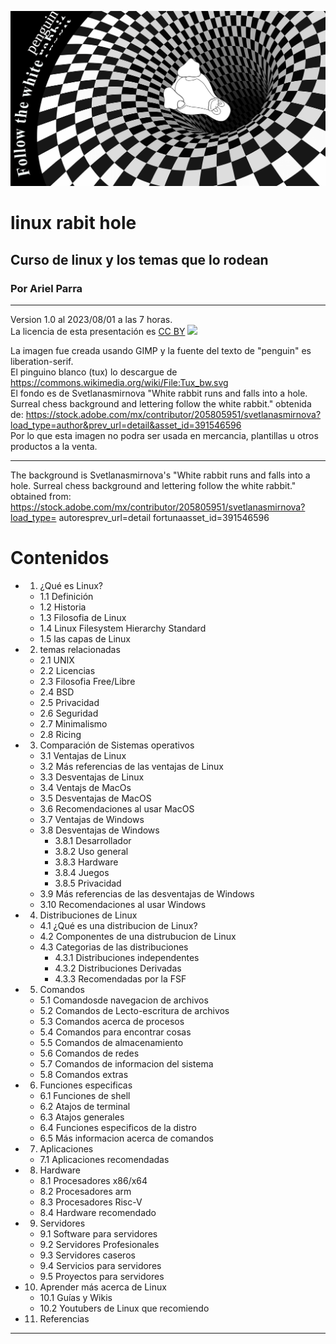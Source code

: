 ![bg](./img/rabithole.png)
# linux rabit hole
## Curso de linux y los temas que lo rodean
### Por Ariel Parra

---

Version 1.0 al 2023/08/01 a las 7 horas. <br>
La licencia de esta presentación es [CC BY](https://creativecommons.org/licenses/by/4.0/) ![](https://licensebuttons.net/l/by/3.0/88x31.png)

La imagen fue creada usando GIMP y la fuente del texto de "penguin" es liberation-serif. <br>
El pinguino blanco (tux) lo descargue de https://commons.wikimedia.org/wiki/File:Tux_bw.svg <br>
El fondo es de Svetlanasmirnova "White rabbit runs and falls into a hole. Surreal chess background and lettering follow the white rabbit." obtenida de: https://stock.adobe.com/mx/contributor/205805951/svetlanasmirnova?load_type=author&prev_url=detail&asset_id=391546596 <br>
Por lo que esta imagen no podra ser usada en mercancia, plantillas u otros productos a la venta.

---
The background is Svetlanasmirnova's "White rabbit runs and falls into a hole. Surreal chess background and lettering follow the white rabbit." obtained from: https://stock.adobe.com/mx/contributor/205805951/svetlanasmirnova?load_type= autoresprev_url=detail fortunaasset_id=391546596

# Contenidos

- 1. ¿Qué es Linux?
    - 1.1 Definición
    - 1.2 Historia
    - 1.3 Filosofia de Linux
    - 1.4 Linux Filesystem Hierarchy Standard
    - 1.5 las capas de Linux
- 2. temas relacionadas
    - 2.1 UNIX
    - 2.2 Licencias 
    - 2.3 Filosofia Free/Libre 
    - 2.4 BSD
    - 2.5 Privacidad
    - 2.6 Seguridad
    - 2.7 Minimalismo
    - 2.8 Ricing
- 3. Comparación de Sistemas operativos
    - 3.1 Ventajas de Linux
    - 3.2 Más referencias de las ventajas de Linux
    - 3.3 Desventajas de Linux
    - 3.4 Ventajs de MacOs
    - 3.5 Desventajas de MacOS
    - 3.6 Recomendaciones al usar MacOS
    - 3.7 Ventajas de Windows
    - 3.8 Desventajas de Windows
        - 3.8.1 Desarrollador
        - 3.8.2 Uso general
        - 3.8.3 Hardware
        - 3.8.4 Juegos
        - 3.8.5 Privacidad
    - 3.9 Más referencias de las desventajas de Windows
    - 3.10 Recomendaciones al usar Windows
- 4. Distribuciones de Linux
    - 4.1 ¿Qué es una distribucion de Linux?
    - 4.2 Componentes de una distrubucion de Linux
    - 4.3 Categorias de las distribuciones
        - 4.3.1 Distribuciones independentes 
        - 4.3.2 Distribuciones Derivadas 
        - 4.3.3 Recomendadas por la FSF 
- 5. Comandos
    - 5.1 Comandosde navegacion de archivos
    - 5.2 Comandos de Lecto-escritura de archivos 
    - 5.3 Comandos acerca de procesos
    - 5.4 Comandos para encontrar cosas
    - 5.5 Comandos de almacenamiento
    - 5.6 Comandos de redes
    - 5.7 Comandos de informacion del sistema
    - 5.8 Comandos extras
- 6. Funciones especificas
    - 6.1 Funciones de shell 
    - 6.2 Atajos de terminal
    - 6.3 Atajos generales
    - 6.4 Funciones especificos de la distro
    - 6.5 Más informacion acerca de comandos
- 7. Aplicaciones
    - 7.1 Aplicaciones recomendadas
- 8. Hardware
    - 8.1 Procesadores x86/x64
    - 8.2 Procesadores arm
    - 8.3 Procesadores Risc-V
    - 8.4 Hardware recomendado
- 9. Servidores
    - 9.1 Software para servidores
    - 9.2 Servidores Profesionales
    - 9.3 Servidores caseros
    - 9.4 Servicios para servidores
    - 9.5 Proyectos para servidores
- 10. Aprender más acerca de Linux
    - 10.1 Guías y Wikis
    - 10.2 Youtubers de Linux que recomiendo
- 11. Referencias

---